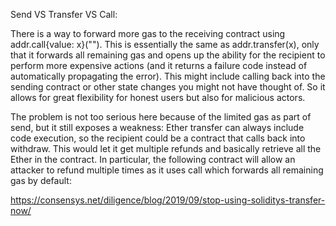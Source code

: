 Send VS Transfer VS Call:

There is a way to forward more gas to the receiving contract using addr.call{value: x}(""). This is essentially the same as addr.transfer(x), only that it forwards all remaining gas and opens up the ability for the recipient to perform more expensive actions (and it returns a failure code instead of automatically propagating the error). This might include calling back into the sending contract or other state changes you might not have thought of. So it allows for great flexibility for honest users but also for malicious actors.

The problem is not too serious here because of the limited gas as part of send, but it still exposes a weakness: Ether transfer can always include code execution, so the recipient could be a contract that calls back into withdraw. This would let it get multiple refunds and basically retrieve all the Ether in the contract. In particular, the following contract will allow an attacker to refund multiple times as it uses call which forwards all remaining gas by default:

https://consensys.net/diligence/blog/2019/09/stop-using-soliditys-transfer-now/
